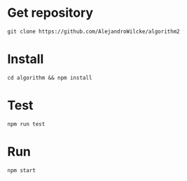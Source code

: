 # Get repository
```
git clone https://github.com/AlejandroWilcke/algorithm2
```

# Install
```
cd algorithm && npm install
```

# Test
```
npm run test
```

# Run
```
npm start
```

